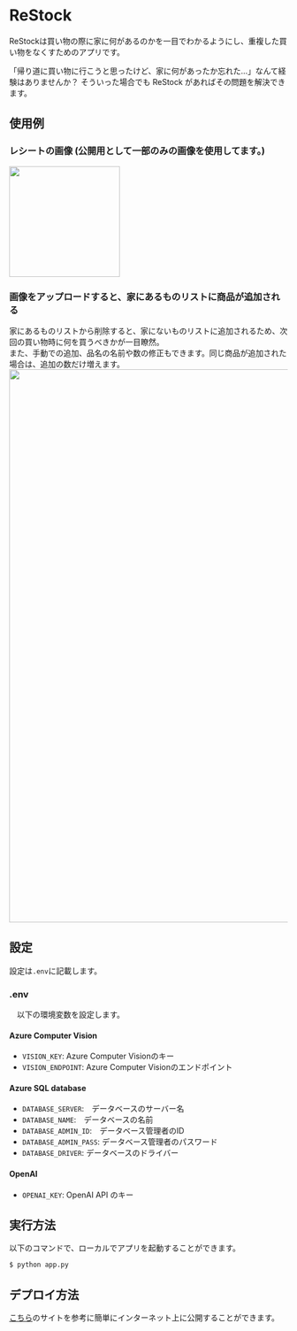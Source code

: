 # ReStock
ReStockは買い物の際に家に何があるのかを一目でわかるようにし、重複した買い物をなくすためのアプリです。

「帰り道に買い物に行こうと思ったけど、家に何があったか忘れた…」なんて経験はありませんか？
そういった場合でも ReStock があればその問題を解決できます。

## 使用例
### レシートの画像 (公開用として一部のみの画像を使用してます。)
<img src="https://github.com/Utricularor/ReStock/assets/75835652/c25e198a-6cec-4223-9b83-68db5595a9d2" width=200>

### 画像をアップロードすると、家にあるものリストに商品が追加される
家にあるものリストから削除すると、家にないものリストに追加されるため、次回の買い物時に何を買うべきかが一目瞭然。  
また、手動での追加、品名の名前や数の修正もできます。同じ商品が追加された場合は、追加の数だけ増えます。
<img src="https://github.com/Utricularor/ReStock/assets/75835652/68a34030-f29b-41f0-b1bd-d22d4ad66c06" width=1000 >

## 設定
設定は`.env`に記載します。
### .env
　以下の環境変数を設定します。

#### Azure Computer Vision
- `VISION_KEY`: Azure Computer Visionのキー
- `VISION_ENDPOINT`: Azure Computer Visionのエンドポイント

#### Azure SQL database
- `DATABASE_SERVER`:　データベースのサーバー名
- `DATABASE_NAME`:　データベースの名前
- `DATABASE_ADMIN_ID`:　データベース管理者のID
- `DATABASE_ADMIN_PASS`: データベース管理者のパスワード
- `DATABASE_DRIVER`: データベースのドライバー

#### OpenAI
- `OPENAI_KEY`: OpenAI API のキー

## 実行方法
以下のコマンドで、ローカルでアプリを起動することができます。

```bash
$ python app.py
```

## デプロイ方法
[こちら](https://learn.microsoft.com/ja-jp/azure/app-service/quickstart-python?tabs=flask%2Cwindows%2Cazure-portal%2Cvscode-deploy%2Cdeploy-instructions-azportal%2Cterminal-bash%2Cdeploy-instructions-zip-azcli)のサイトを参考に簡単にインターネット上に公開することができます。
